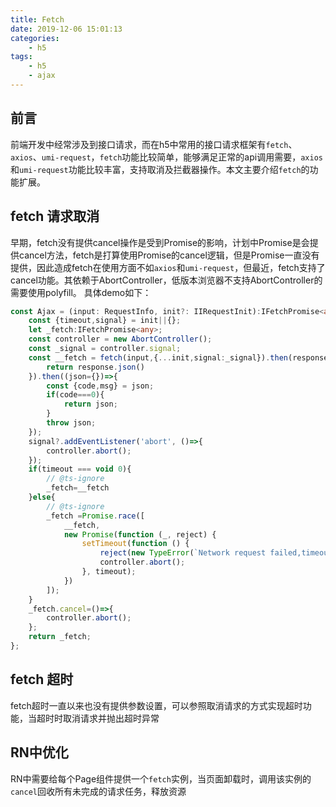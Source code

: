 ```yaml
---
title: Fetch
date: 2019-12-06 15:01:13
categories:
    - h5
tags:
    - h5
    - ajax
---
```

## 前言
前端开发中经常涉及到接口请求，而在h5中常用的接口请求框架有`fetch`、`axios`、`umi-request`，`fetch`功能比较简单，能够满足正常的api调用需要，`axios`和`umi-request`功能比较丰富，支持取消及拦截器操作。本文主要介绍`fetch`的功能扩展。

## fetch 请求取消
早期，fetch没有提供cancel操作是受到Promise的影响，计划中Promise是会提供cancel方法，fetch是打算使用Promise的cancel逻辑，但是Promise一直没有提供，因此造成fetch在使用方面不如`axios`和`umi-request`，但最近，fetch支持了cancel功能。其依赖于AbortController，低版本浏览器不支持AbortController的需要使用polyfill。
具体demo如下：
```typescript
const Ajax = (input: RequestInfo, init?: IIRequestInit):IFetchPromise<any>=>{
    const {timeout,signal} = init||{};
    let _fetch:IFetchPromise<any>;
    const controller = new AbortController();
    const _signal = controller.signal;
    const __fetch = fetch(input,{...init,signal:_signal}).then(response=>{
        return response.json()
    }).then((json={})=>{
        const {code,msg} = json;
        if(code===0){
            return json;
        }
        throw json;
    });
    signal?.addEventListener('abort', ()=>{
        controller.abort();
    });
    if(timeout === void 0){
        // @ts-ignore
        _fetch=__fetch
    }else{
        // @ts-ignore
        _fetch =Promise.race([
            __fetch,
            new Promise(function (_, reject) {
                setTimeout(function () {
                    reject(new TypeError(`Network request failed,timeout of ${timeout} ms exceeded.`));
                    controller.abort();
                }, timeout);
            })
        ]);
    }
    _fetch.cancel=()=>{
        controller.abort();
    };
    return _fetch;
};
```

## fetch 超时
fetch超时一直以来也没有提供参数设置，可以参照取消请求的方式实现超时功能，当超时时取消请求并抛出超时异常

## RN中优化
RN中需要给每个Page组件提供一个`fetch`实例，当页面卸载时，调用该实例的`cancel`回收所有未完成的请求任务，释放资源
